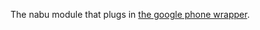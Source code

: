 The nabu module that plugs in [the google phone wrapper](https://github.com/nabu-platform/eai-module-libs-phone).
